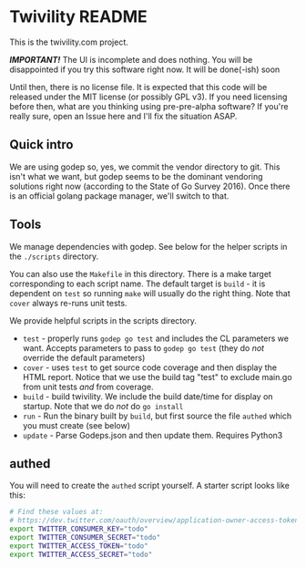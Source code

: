 # Twivility README

This is the twivility.com project.

***IMPORTANT!*** The UI is incomplete and does nothing. You will be disappointed
if you try this software right now. It will be done(-ish) soon

Until then, there is no license file. It is expected that this code will be released
under the MIT license (or possibly GPL v3). If you need licensing before then, what
are you thinking using pre-pre-alpha software? If you're really sure, open an Issue
here and I'll fix the situation ASAP.

## Quick intro

We are using godep so, yes, we commit the vendor directory to git. This isn't
what we want, but godep seems to be the dominant vendoring solutions right now
(according to the State of Go Survey 2016). Once there is an official golang
package manager, we'll switch to that.

## Tools

We manage dependencies with godep. See below for the helper scripts in the
`./scripts` directory.

You can also use the `Makefile` in this directory. There is a make target
corresponding to each script name. The default target is `build` - it is
dependent on `test` so running `make` will usually do the right thing.
Note that `cover` always re-runs unit tests.

We provide helpful scripts in the scripts directory.

* `test` - properly runs `godep go test` and includes the CL parameters we
   want. Accepts parameters to pass to `godep go test` (they do *not* override
   the default parameters)
* `cover` - uses `test` to get source code coverage and then display the
   HTML report. Notice that we use the build tag "test" to exclude main.go from
   unit tests *and* from coverage.
* `build` - build twivility. We include the build date/time for display on
   startup. Note that we do *not* do `go install`
* `run` - Run the binary built by `build`, but first source the file
   `authed` which you must create (see below)
* `update` - Parse Godeps.json and then update them. Requires Python3

## authed

You will need to create the `authed` script yourself. A starter script
looks like this:

````bash
# Find these values at:
# https://dev.twitter.com/oauth/overview/application-owner-access-tokens
export TWITTER_CONSUMER_KEY="todo"
export TWITTER_CONSUMER_SECRET="todo"
export TWITTER_ACCESS_TOKEN="todo"
export TWITTER_ACCESS_SECRET="todo"
````
